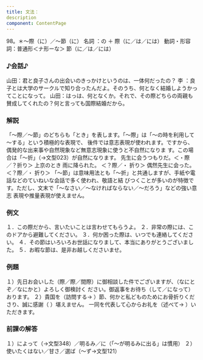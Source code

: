 ```yaml
---
title: 文法：
description
component: ContentPage
---
```



98。＊～際（に）／～節（に）
名詞 ：の ＋ 際（に／は／には）
動詞・形容詞：普通形＜ナ形ーな＞ 節（に／は／には）
### ♪会話♪
山田：君と良子さんの出会いのきっかけというのは、一体何だったの？
李 ：良子とは大学のサークルで知り合ったんだよ。そのうち、何となく結婚しようかってことになって。 山田：はっは、何となくか。それで、その際どちらの両親も賛成してくれたの？何と言っても国際結婚だから。
### 解説
「～際／～節」のどちらも「とき」を表します。「～際」は「～の時を利用して～する」という積極的な表現で、 後件では意志表現が使われます。ですから、偶発的な出来事や自然現象など無意志現象に使うと不自然になりま
す。この場合は「～折」（→文型023）が自然になります。 先生に会うつもりだ。＜・際／？折り＞
上京のとき 雨に降られた。 ＜？際／・ 折り＞
偶然先生に会った。 ＜？際／・ 折り＞ 「～節」は意味用法とも「～折」と共通しますが、手紙や電話などのていねいな会話で多く使われ、敬語と結
びつくことが多いのが特徴です。ただし、文末で「～なさい／～なければならない／～だろう」などの強い意志 表現や推量表現が使えません。
### 例文
１．この際だから、言いたいことは言わせてもらうよ。
２．非常の際には、このドアから避難してください。
３．何か困った際は、いつでも連絡してください。
４．その節はいろいろお世話になりまして、本当にありがとうございました。
５．お暇な節は、是非お越しくださいませ。
### 例題
１）先日お会いした（際／際／間際）に御相談した件でございますが、（なにとぞ／なにかと）よろしく御検討く ださい。御返事をお待ち（して／になって）おります。
２）貴国を（訪問する→ ）節、何かと私どものためにお骨折りくださり、誠に感謝（ ）堪えません。 一同を代表して心からお礼を（述べて→ ）いただきます。
### 前課の解答
１）によって（→文型348）／明るみ／に（「～が明るみに出る」は慣用）
２）使いたくはない／甘さ／選ば（～ず→文型121）
